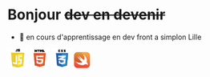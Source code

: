 # Bonjour ~~dev en devenir~~ 

- 🔭 en cours d'apprentissage en  dev front a simplon Lille 



 <img src="js.png" alt="" height="40px" width="40px" >
 <img src="html.png" alt="" height="40px" width="40px" >
 <img src="css.png" alt="" height="40px" width="40px" >
<img src="swift.png" alt="" height="33px" width="33px" >